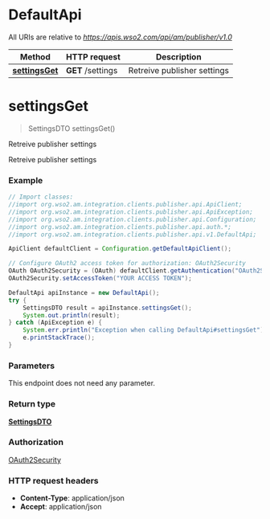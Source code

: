 # DefaultApi

All URIs are relative to *https://apis.wso2.com/api/am/publisher/v1.0*

Method | HTTP request | Description
------------- | ------------- | -------------
[**settingsGet**](DefaultApi.md#settingsGet) | **GET** /settings | Retreive publisher settings


<a name="settingsGet"></a>
# **settingsGet**
> SettingsDTO settingsGet()

Retreive publisher settings

Retreive publisher settings 

### Example
```java
// Import classes:
//import org.wso2.am.integration.clients.publisher.api.ApiClient;
//import org.wso2.am.integration.clients.publisher.api.ApiException;
//import org.wso2.am.integration.clients.publisher.api.Configuration;
//import org.wso2.am.integration.clients.publisher.api.auth.*;
//import org.wso2.am.integration.clients.publisher.api.v1.DefaultApi;

ApiClient defaultClient = Configuration.getDefaultApiClient();

// Configure OAuth2 access token for authorization: OAuth2Security
OAuth OAuth2Security = (OAuth) defaultClient.getAuthentication("OAuth2Security");
OAuth2Security.setAccessToken("YOUR ACCESS TOKEN");

DefaultApi apiInstance = new DefaultApi();
try {
    SettingsDTO result = apiInstance.settingsGet();
    System.out.println(result);
} catch (ApiException e) {
    System.err.println("Exception when calling DefaultApi#settingsGet");
    e.printStackTrace();
}
```

### Parameters
This endpoint does not need any parameter.

### Return type

[**SettingsDTO**](SettingsDTO.md)

### Authorization

[OAuth2Security](../README.md#OAuth2Security)

### HTTP request headers

 - **Content-Type**: application/json
 - **Accept**: application/json

